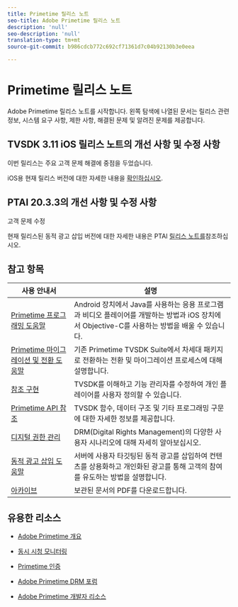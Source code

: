 ```yaml
---
title: Primetime 릴리스 노트
seo-title: Adobe Primetime 릴리스 노트
description: 'null'
seo-description: 'null'
translation-type: tm+mt
source-git-commit: b986cdcb772c692cf71361d7c04b92130b3e0eea

---
```



# Primetime 릴리스 노트

Adobe Primetime 릴리스 노트를 시작합니다. 왼쪽 탐색에 나열된 문서는 릴리스 관련 정보, 시스템 요구 사항, 제한 사항, 해결된 문제 및 알려진 문제를 제공합니다.

<!-- ## Fixes in TVSDK 3.11 Android
The release enhanced support for Widevine DRM and resolved top customer issues.
Check out for more information about the current released version for [Android](../release-notes/tvsdk-3x-android.md). -->

## TVSDK 3.11 iOS 릴리스 노트의 개선 사항 및 수정 사항

이번 릴리스는 주요 고객 문제 해결에 중점을 두었습니다.

iOS용 현재 릴리스 버전에 대한 자세한 내용을 [확인하십시오](../release-notes/tvsdk-3x-ios.md).

## PTAI 20.3.3의 개선 사항 및 수정 사항

고객 문제 수정

현재 릴리스된 동적 광고 삽입 버전에 대한 자세한 내용은 PTAI [릴리스 노트를](ptai-19x-release-notes.md)참조하십시오.

## 참고 항목

| 사용 안내서 | 설명 |
|--- |--- |
| [Primetime 프로그래밍 도움말](/help/programming/home.md) | Android 장치에서 Java를 사용하는 응용 프로그램과 비디오 플레이어를 개발하는 방법과 iOS 장치에서 Objective-C를 사용하는 방법을 배울 수 있습니다. |
| [Primetime 마이그레이션 및 전환 도움말](/help/migration-guides/home.md) | 기존 Primetime TVSDK Suite에서 차세대 패키지로 전환하는 전환 및 마이그레이션 프로세스에 대해 설명합니다. |
| [참조 구현](/help/android-reference-implementation/home.md) | TVSDK를 이해하고 기능 관리자를 수정하여 개인 플레이어를 사용자 정의할 수 있습니다. |
| [Primetime API 참조](/help/reference/api-references.md) | TVSDK 함수, 데이터 구조 및 기타 프로그래밍 구문에 대한 자세한 정보를 제공합니다. |
| [디지털 권한 관리](/help/digital-rights-management/home.md) | DRM(Digital Rights Management)의 다양한 사용자 시나리오에 대해 자세히 알아보십시오. |
| [동적 광고 삽입 도움말](/help/dynamic-ad-insertion/home.md) | 서버에 사용자 타깃팅된 동적 광고를 삽입하여 컨텐츠를 상용화하고 개인화된 광고를 통해 고객의 참여를 유도하는 방법을 설명합니다. |
| [아카이브](https://helpx.adobe.com/primetime/archives.html) | 보관된 문서의 PDF를 다운로드합니다. |

## 유용한 리소스

* [Adobe Primetime 개요](https://www.adobe.com/in/marketing/primetime.html)

* [동시 시청 모니터링](https://tve.helpdocsonline.com/concurrency-monitoring-introduction)

* [Primetime 인증](https://tve.helpdocsonline.com/home)

* [Adobe Primetime DRM 포럼](https://forums.adobe.com/community/adobe_access)

* [Adobe Primetime 개발자 리소스](https://www.adobe.com/devnet/primetime.html)
